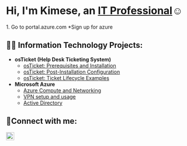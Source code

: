 <h1>Hi, I'm Kimese, an <a href="https://www.linkedin.com/in/kimese-christian-869a83202/">IT Professional</a>☺</h1>
1. Go to portal.azure.com
    *Sign up for azure
<h2>👨‍💻 Information Technology Projects:</h2>

- <b>osTicket (Help Desk Ticketing System)</b>
  -  [osTicket: Prerequisites and Installation](https://github.com/kimchri1984osticket-prereqs)
  - [osTicket: Post-Installation Configuration](https://github.com/kimchri1984/post-install-config)
  - [osTicket: Ticket Lifecycle Examples](https://github.com/kimchri1984/ticket-lifecycle)
- <b>Microsoft Azure</b>
  - [Azure Compute and Networking](https://github.com/kimchri1984/azure-compute-networking)
  - [VPN setup and usage](https://github.com/kimchri1984/vpn-setup-usage)
  - [Active Directory](https://github.com/kimchri1984/active_directory)

<h2>🤳Connect with me:</h2>
 
[<img align="left" alt="Josh | LinkedIn" width="22px" src="https://cdn.jsdelivr.net/npm/simple-icons@v3/icons/linkedin.svg" />][linkedin]


[linkedin]: https://www.linkedin.com/in/kimese-christian-869a83202/
